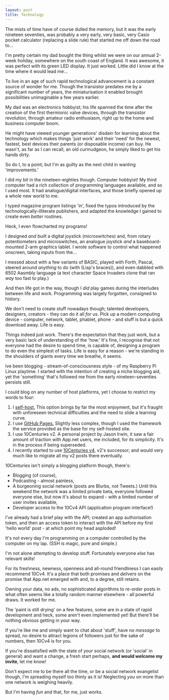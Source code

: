 ```yaml
---
layout: post
title: Technology
---
```


The mists of time have of course dulled the memory, but it was the  early nineteen seventies, was probably a very early, very basic, very Casio pocket calculator (replacing a slide rule) that started me off down the road to…

I'm pretty certain my dad bought the thing whilst we were on our annual 2-week holiday, somewhere on the south coast of England.  It was awesome, it was perfect with its green LED display.  It just worked.  Little did I know at the time where it would lead me…

To live in an age of such rapid technological advancement is a constant source of wonder for me.  Though the transistor predates me by a significant number of years, the miniaturisation it enabled brought possibilities unimaginable a few years earlier.

My dad was an electronics hobbyist; his life spanned the time after the creation of the first thermionic valve devices, through the transistor revolution, through amateur radio enthusiasm, right up to the home and business computer boom.

He might have viewed younger generations' disdain for learning about the technology which makes things 'just work' and their 'need' for the newest, fastest, best devices their parents (or disposable income) can buy.  He wasn't, as far as I can recall, an old curmudgeon, he simply liked to get his hands dirty.

So do I, to a point; but I'm as guilty as the next child in wanting 'improvements.'

I did my bit in the nineteen-eighties though.  Computer hobbyist!  My third computer had a rich collection of programming languages available, and so I used most.  It had analogue/digital interfaces, and those briefly opened up a whole new world to me.

I typed magazine program listings 'in', fixed the typos introduced by the technologically-illiterate publishers, and adapted the knowledge I gained to create even *better* routines.

Heck, I even flowcharted my programs!

I designed *and built* a digital joystick (microswitches) and, from rotary potentiometers and microswitches, an analogue joystick *and* a baseboard-mounted 2-arm graphics tablet.  I wrote software to control what happened onscreen, taking inputs from the…

I messed about with a few variants of BASIC, played with Forth, Pascal, steered around *anything* to do (with (Lisp's braces)), and even dabbled with 6502 Aasmbly language (a text character Space Invaders clone that ran *way* too fast to play.)

And then life got in the way, though I *did* play games during the interludes between life and work.  Programming was largely forgotten, consigned to history.

We don't need to create stuff nowadays though; talented developers, designers, creators - they can do it all *for* us.  Pick up a modern computing device - computer, network, tablet, phablet, phone - and stuff is but a quick download away.  Life is easy.

Things indeed just work.  There's the expectation that they just work, but a very basic lack of understanding of the 'how.'  It's fine, I recognise that not everyone had the desire to spend time, is capable of, designing a program to do even the simplest of tasks.  Life is easy for a reason - we're standing in the shoulders of giants every time we breathe, it seems.

Ive been blogging - stream-of-consciousness style - of my Raspberry Pi Linux playtime.  I started with the intention of creating a niche blogging aid, yet the 'something' that's followed me from the early nineteen-seventies persists still.

I could blog on any number of host platforms, yet I choose to restrict my words to four:

1. I [self-host.](http://git.bt3.com) This option brings by far the most enjoyment, but it's fraught with unforeseen technical difficulties and the need to slide a learning curve. 
1. I use [GitHub Pages.](http://bazbt3.github.io)  Slightly less complex, though I used the framework the service provided as the base for my self-hosted site.
1. I use 10Centuries v2.  A personal project by Jason Irwin, it saw a fair amount of traction with App.net users, me included, for its simplicity.  It's in the process if being superseded.
1. I recently started to use [10Centuries v4](http://10centuries.org), v2's successor; and would very much like to migrate all my v2 posts there eventually.

10Centuries isn't simply a blogging platform though, there's:

* Blogging (of course),
* Podcasting - almost painless,
* A burgeoning social network (posts are Blurbs, not Tweets.)  Until this weekend the network was a limited private beta, everyone followed everyone else, but now it's about to expand - with a limited number of user invites available,
* Developer access to the 10Cv4 API (application program interface!) 

I've already had a brief play with the API; created an app authorisation token, and then an access token to interact with the API before my first 'hello world' post - at which point my head asploded!

It's not every day I'm programming on a computer controlled by the computer on my lap.  (SSH is magic, pure and simple.)

I'm not alone attempting to develop stuff.  Fortunately everyone *else* has relevant skills!

For its freshness, newness, openness and all-round friendliness I can easily recommend 10Cv4.  It's a place that both promises and *delivers* on the promise that App.net emerged with and, to a degree, still retains.

Owning your data, no ads, no sophisticated algorithms to re-order posts in what often seems like a totally random manner elsewhere - all powerful draws.  It worked for me.

The 'paint is still drying' on a few features, some are in a state of rapid development and heck, some aren't even implemented yet!  But there'll be nothing obvious getting in your way.

If you're like me and simply want to chat about 'stuff', have no *message* to spread, no desire to attract legions of followers just for the sake of numbers, then 10Cv4 is for you.

If you're dissatisfied with the state of *your* social network (or 'social' in general) and want a change, a fresh start perhaps, **and would welcome my invite**, let me know!

Don't expect me to be there all the time, or be a social network evangelist though, I'm spreading myself too thinly as it is!  Neglecting *you* on more than one network is weighing heavily.

But I'm having *fun* and that, for me, just works.
